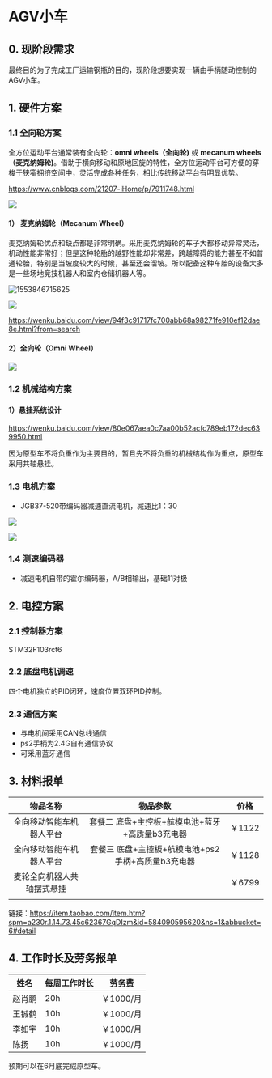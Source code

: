 # AGV小车

## 0. 现阶段需求

最终目的为了完成工厂运输钢瓶的目的，现阶段想要实现一辆由手柄随动控制的AGV小车。

## 1. 硬件方案

### 1.1 全向轮方案

 全方位运动平台通常装有全向轮：**omni wheels（全向轮)** 或 **mecanum wheels（麦克纳姆轮)**。借助于横向移动和原地回旋的特性，全方位运动平台可方便的穿梭于狭窄拥挤空间中，灵活完成各种任务，相比传统移动平台有明显优势。 

<https://www.cnblogs.com/21207-iHome/p/7911748.html>

![](img/1.PNG)

#### 1） 麦克纳姆轮（Mecanum Wheel）

麦克纳姆轮优点和缺点都是非常明确。采用麦克纳姆轮的车子大都移动异常灵活，机动性能非常好；但是这种轮胎的越野性能却非常差，跨越障碍的能力甚至不如普通轮胎，特别是当坡度较大的时候，甚至还会溜坡。所以配备这种车胎的设备大多是一些场地竞技机器人和室内仓储机器人等。

![1553846715625](C:/Users/86205/AppData/Roaming/Typora/typora-user-images/1553846715625.png)

![](img/3.PNG)

https://wenku.baidu.com/view/94f3c91717fc700abb68a98271fe910ef12dae8e.html?from=search

#### 2）全向轮（Omni Wheel）

![](img/2.PNG)

### 1.2 机械结构方案

#### 1）悬挂系统设计

https://wenku.baidu.com/view/80e067aea0c7aa00b52acfc789eb172dec639950.html

因为原型车不将负重作为主要目的，暂且先不将负重的机械结构作为重点，原型车采用共轴悬挂。

### 1.3 电机方案

- JGB37-520带编码器减速直流电机，减速比1：30

![](img/5.PNG)

![](img/6.PNG)

### 1.4 测速编码器

- 减速电机自带的霍尔编码器，A/B相输出，基础11对极



## 2. 电控方案

### 2.1 控制器方案

STM32F103rct6

### 2.2 底盘电机调速

四个电机独立的PID闭环，速度位置双环PID控制。

### 2.3 通信方案

- 与电机间采用CAN总线通信
- ps2手柄为2.4G自有通信协议
- 可采用蓝牙通信

## 3. 材料报单

|          物品名称          |                      物品参数                       |  价格  |
| :------------------------: | :-------------------------------------------------: | :----: |
|  全向移动智能车机器人平台  |  套餐二  底盘+主控板+航模电池+蓝牙+高质量b3充电器   | ￥1122 |
|  全向移动智能车机器人平台  | 套餐三  底盘+主控板+航模电池+ps2手柄+高质量b3充电器 | ￥1128 |
| 麦轮全向机器人共轴摆式悬挂 |                                                     | ￥6799 |
|                            |                                                     |        |

链接：<https://item.taobao.com/item.htm?spm=a230r.1.14.73.45c62367GqDIzm&id=584090595620&ns=1&abbucket=6#detail>

## 4. 工作时长及劳务报单

| 姓名   | 每周工作时长 | 劳务费    |
| ------ | ------------ | --------- |
| 赵肖鹏 | 20h          | ￥1000/月 |
| 王铖鹤 | 10h          | ￥1000/月 |
| 李如宇 | 10h          | ￥1000/月 |
| 陈扬   | 10h          | ￥1000/月 |

预期可以在6月底完成原型车。